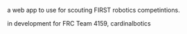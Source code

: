 a web app to use for scouting FIRST robotics competintions.

in  development for FRC Team 4159, cardinalbotics



